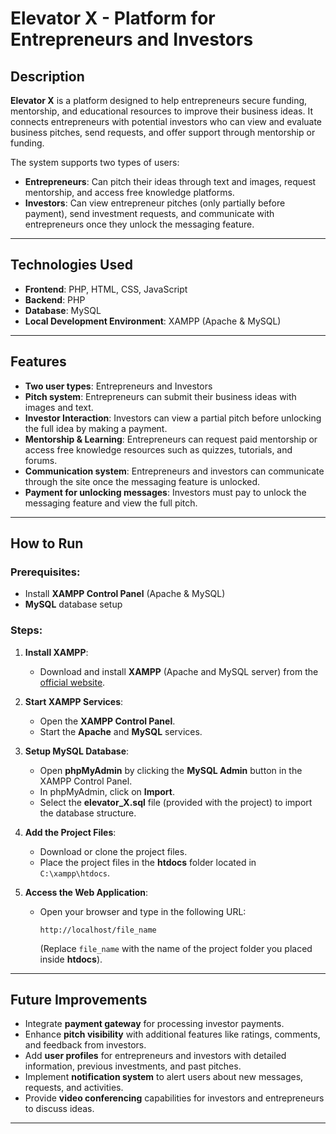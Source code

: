 # Elevator X - Platform for Entrepreneurs and Investors

##  Description

**Elevator X** is a platform designed to help entrepreneurs secure funding, mentorship, and educational resources to improve their business ideas. It connects entrepreneurs with potential investors who can view and evaluate business pitches, send requests, and offer support through mentorship or funding.

The system supports two types of users:
- **Entrepreneurs**: Can pitch their ideas through text and images, request mentorship, and access free knowledge platforms.
- **Investors**: Can view entrepreneur pitches (only partially before payment), send investment requests, and communicate with entrepreneurs once they unlock the messaging feature.

---

## Technologies Used

- **Frontend**: PHP, HTML, CSS, JavaScript
- **Backend**: PHP
- **Database**: MySQL
- **Local Development Environment**: XAMPP (Apache & MySQL)

---

##  Features

- **Two user types**: Entrepreneurs and Investors
- **Pitch system**: Entrepreneurs can submit their business ideas with images and text.
- **Investor Interaction**: Investors can view a partial pitch before unlocking the full idea by making a payment.
- **Mentorship & Learning**: Entrepreneurs can request paid mentorship or access free knowledge resources such as quizzes, tutorials, and forums.
- **Communication system**: Entrepreneurs and investors can communicate through the site once the messaging feature is unlocked.
- **Payment for unlocking messages**: Investors must pay to unlock the messaging feature and view the full pitch.

---

##  How to Run

### Prerequisites:

- Install **XAMPP Control Panel** (Apache & MySQL)
- **MySQL** database setup

### Steps:

1. **Install XAMPP**:
   - Download and install **XAMPP** (Apache and MySQL server) from the [official website](https://www.apachefriends.org/index.html).

2. **Start XAMPP Services**:
   - Open the **XAMPP Control Panel**.
   - Start the **Apache** and **MySQL** services.

3. **Setup MySQL Database**:
   - Open **phpMyAdmin** by clicking the **MySQL Admin** button in the XAMPP Control Panel.
   - In phpMyAdmin, click on **Import**.
   - Select the **elevator_X.sql** file (provided with the project) to import the database structure.

4. **Add the Project Files**:
   - Download or clone the project files.
   - Place the project files in the **htdocs** folder located in `C:\xampp\htdocs`.

5. **Access the Web Application**:
   - Open your browser and type in the following URL:
     ```text
     http://localhost/file_name
     ```
     (Replace `file_name` with the name of the project folder you placed inside **htdocs**).

---

## Future Improvements

- Integrate **payment gateway** for processing investor payments.
- Enhance **pitch visibility** with additional features like ratings, comments, and feedback from investors.
- Add **user profiles** for entrepreneurs and investors with detailed information, previous investments, and past pitches.
- Implement **notification system** to alert users about new messages, requests, and activities.
- Provide **video conferencing** capabilities for investors and entrepreneurs to discuss ideas.

---

